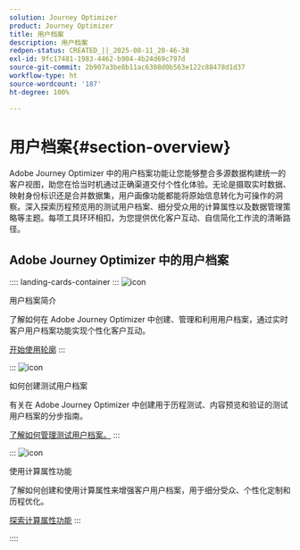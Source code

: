 ```yaml
---
solution: Journey Optimizer
product: Journey Optimizer
title: 用户档案
description: 用户档案
redpen-status: CREATED_||_2025-08-11_20-46-38
exl-id: 9fc17481-1983-4462-b904-4b24d69c797d
source-git-commit: 2b907a3be8b11ac6308d0b563e122c88478d1d37
workflow-type: ht
source-wordcount: '187'
ht-degree: 100%

---
```


# 用户档案{#section-overview}

Adobe Journey Optimizer 中的用户档案功能让您能够整合多源数据构建统一的客户视图，助您在恰当时机通过正确渠道交付个性化体验。无论是摄取实时数据、映射身份标识还是合并数据集，用户画像功能都能将原始信息转化为可操作的洞察。深入探索历程预览用的测试用户档案、细分受众用的计算属性以及数据管理策略等主题。每项工具环环相扣，为您提供优化客户互动、自信简化工作流的清晰路径。

## Adobe Journey Optimizer 中的用户档案

:::: landing-cards-container
:::
![icon](https://cdn.experienceleague.adobe.com/icons/circle-play.svg)

用户档案简介

了解如何在 Adobe Journey Optimizer 中创建、管理和利用用户档案，通过实时客户用户档案功能实现个性化客户互动。

[开始使用轮廓](../using/audience/get-started-profiles.md)
:::

:::
![icon](https://cdn.experienceleague.adobe.com/icons/list-check.svg)

如何创建测试用户档案

有关在 Adobe Journey Optimizer 中创建用于历程测试、内容预览和验证的测试用户档案的分步指南。

[了解如何管理测试用户档案。](../using/audience/creating-test-profiles.md)
:::

:::
![icon](https://cdn.experienceleague.adobe.com/icons/bullseye.svg?lang=zh-Hans)

使用计算属性功能

了解如何创建和使用计算属性来增强客户用户档案，用于细分受众、个性化定制和历程优化。

[探索计算属性功能](../using/audience/computed-attributes.md)
:::

::::
